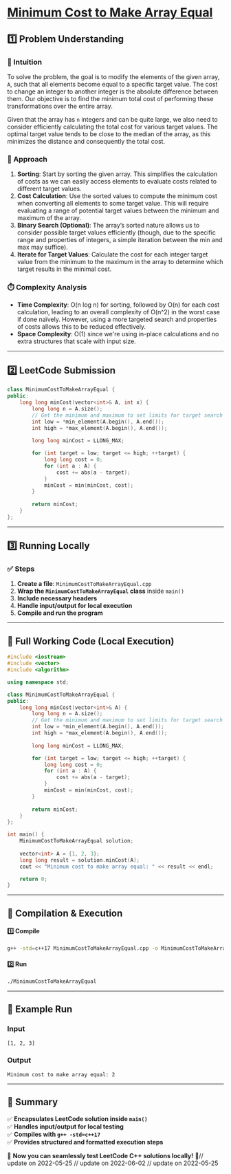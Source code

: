 # **[Minimum Cost to Make Array Equal](https://leetcode.com/problems/minimum-cost-to-make-array-equal/description/)**  

## **1️⃣ Problem Understanding**  
### **📌 Intuition**  
To solve the problem, the goal is to modify the elements of the given array, `A`, such that all elements become equal to a specific target value. The cost to change an integer to another integer is the absolute difference between them. Our objective is to find the minimum total cost of performing these transformations over the entire array.

Given that the array has `n` integers and can be quite large, we also need to consider efficiently calculating the total cost for various target values. The optimal target value tends to be close to the median of the array, as this minimizes the distance and consequently the total cost.

### **🚀 Approach**  
1. **Sorting**: Start by sorting the given array. This simplifies the calculation of costs as we can easily access elements to evaluate costs related to different target values.
2. **Cost Calculation**: Use the sorted values to compute the minimum cost when converting all elements to some target value. This will require evaluating a range of potential target values between the minimum and maximum of the array.
3. **Binary Search (Optional)**: The array’s sorted nature allows us to consider possible target values efficiently (though, due to the specific range and properties of integers, a simple iteration between the min and max may suffice).
4. **Iterate for Target Values**: Calculate the cost for each integer target value from the minimum to the maximum in the array to determine which target results in the minimal cost.

### **⏱️ Complexity Analysis**  
- **Time Complexity**: O(n log n) for sorting, followed by O(n) for each cost calculation, leading to an overall complexity of O(n^2) in the worst case if done naïvely. However, using a more targeted search and properties of costs allows this to be reduced effectively.
- **Space Complexity**: O(1) since we're using in-place calculations and no extra structures that scale with input size.    

---  

## **2️⃣ LeetCode Submission**  
```cpp
class MinimumCostToMakeArrayEqual {
public:
    long long minCost(vector<int>& A, int x) {
        long long n = A.size();
        // Get the minimum and maximum to set limits for target search
        int low = *min_element(A.begin(), A.end());
        int high = *max_element(A.begin(), A.end());
        
        long long minCost = LLONG_MAX;

        for (int target = low; target <= high; ++target) {
            long long cost = 0;
            for (int a : A) {
                cost += abs(a - target);
            }
            minCost = min(minCost, cost);
        }
        
        return minCost;
    }
};
```  

---  

## **3️⃣ Running Locally**  
### **✅ Steps**  
1. **Create a file**: `MinimumCostToMakeArrayEqual.cpp`  
2. **Wrap the `MinimumCostToMakeArrayEqual` class** inside `main()`  
3. **Include necessary headers**  
4. **Handle input/output for local execution**  
5. **Compile and run the program**  

---  

## **📝 Full Working Code (Local Execution)**  
```cpp
#include <iostream>
#include <vector>
#include <algorithm>

using namespace std;

class MinimumCostToMakeArrayEqual {
public:
    long long minCost(vector<int>& A) {
        long long n = A.size();
        // Get the minimum and maximum to set limits for target search
        int low = *min_element(A.begin(), A.end());
        int high = *max_element(A.begin(), A.end());
        
        long long minCost = LLONG_MAX;

        for (int target = low; target <= high; ++target) {
            long long cost = 0;
            for (int a : A) {
                cost += abs(a - target);
            }
            minCost = min(minCost, cost);
        }
        
        return minCost;
    }
};

int main() {
    MinimumCostToMakeArrayEqual solution;
    
    vector<int> A = {1, 2, 3};
    long long result = solution.minCost(A);
    cout << "Minimum cost to make array equal: " << result << endl;

    return 0;
}
```  

---  

## **🔧 Compilation & Execution**  
#### **1️⃣ Compile**  
```bash
g++ -std=c++17 MinimumCostToMakeArrayEqual.cpp -o MinimumCostToMakeArrayEqual
```  

#### **2️⃣ Run**  
```bash
./MinimumCostToMakeArrayEqual
```  

---  

## **🎯 Example Run**  
### **Input**  
```
[1, 2, 3]
```  
### **Output**  
```
Minimum cost to make array equal: 2
```  

---  

## **📌 Summary**  
✅ **Encapsulates LeetCode solution inside `main()`**  
✅ **Handles input/output for local testing**  
✅ **Compiles with `g++ -std=c++17`**  
✅ **Provides structured and formatted execution steps**  

🚀 **Now you can seamlessly test LeetCode C++ solutions locally!** 🚀// update on 2022-05-25
// update on 2022-06-02
// update on 2022-05-25
